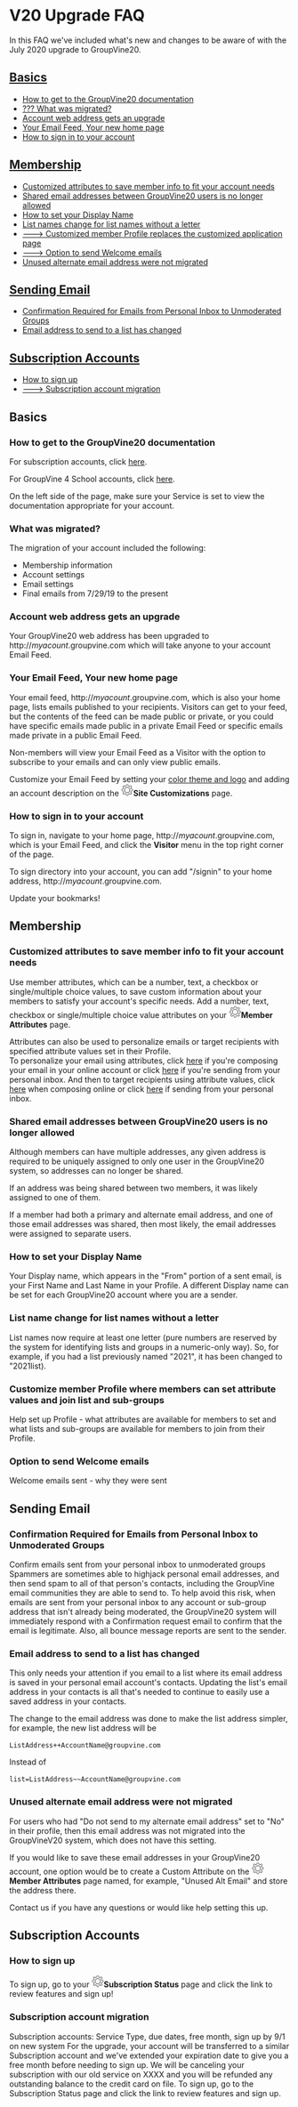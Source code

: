 <span id="v20-upgrade-FAQ"> </span>
# V20 Upgrade FAQ

In this FAQ we've included what's new and changes to be aware of with the July 2020 upgrade to GroupVine20.

## [Basics](#v20-upgrade-FAQ-basics)
* [How to get to the GroupVine20 documentation](#v20-upgrade-FAQ-basics-docurl)
* [??? What was migrated?](#v20-upgrade-FAQ-basics-whatmigrated)
* [Account web address gets an upgrade](#v20-upgrade-FAQ-basics-webaddrupgrade)
* [Your Email Feed, Your new home page](#v20-upgrade-FAQ-basics-feed)
* [How to sign in to your account](#v20-upgrade-FAQ-basics-signin)

## [Membership](#v20-upgrade-FAQ-mem)
* [Customized attributes to save member info to fit your account needs](#v20-upgrade-FAQ-mem-attrs)
* [Shared email addresses between GroupVine20 users is no longer allowed](#v20-upgrade-FAQ-basics-mem-shareemails)
* [How to set your Display Name](#v20-upgrade-FAQ-basics-mem-dispname)
* [List names change for list names without a letter](#v20-upgrade-FAQ-basics-mem-listname)
* [---> Customized member Profile replaces the customized application page](#v20-upgrade-FAQ-basics-mem-custapppage)
* [---> Option to send Welcome emails](#v20-upgrade-FAQ-basics-mem-welcomeemails)
* [Unused alternate email address were not migrated](#v20-upgrade-FAQ-basics-mem-unusedalts)

## [Sending Email](#v20-upgrade-FAQ-sendemail)
* [Confirmation Required for Emails from Personal Inbox to Unmoderated Groups](#v20-upgrade-FAQ-sendemail-confemail)
* [Email address to send to a list has changed](#v20-upgrade-FAQ-basics-sendemail-listaddr)

## [Subscription Accounts](#v20-upgrade-FAQ-basics-subs)
* [How to sign up](#v20-upgrade-FAQ-basics-subs-listaddr)
* [---> Subscription account migration](#v20-upgrade-FAQ-basics-subs-migration)

<span id="v20-upgrade-FAQ-basics"></span>
## Basics

<span id="v20-upgrade-FAQ-basics-docurl"></span>
### How to get to the GroupVine20 documentation 

For subscription accounts, click [here](https://www.trivy.email/topics?sv=sub).

For GroupVine 4 School accounts, click [here](https://www.trivy.email/topics?sv=g4s).

On the left side of the page, make sure your Service is set to view the documentation appropriate for your account.

<span id="v20-upgrade-FAQ-basics-whatmigrated"></span>
### What was migrated?
The migration of your account included the following:
* Membership information
* Account settings
* Email settings
* Final emails from 7/29/19 to the present

<span id="v20-upgrade-FAQ-basics-webaddrupgrade"></span>
### Account web address gets an upgrade

Your GroupVine20 web address has been upgraded to http://*myacount*.groupvine.com which will take anyone to your 
account Email Feed.

<span id="v20-upgrade-FAQ-basics-feed"></span>
### Your Email Feed, Your new home page

Your email feed, http://*myacount*.groupvine.com, which is also your home page, lists emails published to your recipients.  Visitors can get to
your feed, but the contents of the feed can be made public or private, or you could have specific emails made public in a private Email Feed 
or specific emails made private in a public Email Feed.

Non-members will view your Email Feed as a Visitor with the option to subscribe to your emails and can only view public emails.

Customize your Email Feed by setting your [color theme and logo](/3-send/4-sendSettings.md?[LINK-QARGS-DOC]#gv-2members-4sendsettings-theme-colors) and adding an account description on the <img src="/docimages/transparent-gear-icon.png" height="22">**Site Customizations** page.

<span id="v20-upgrade-FAQ-basics-signin"></span>
### How to sign in to your account

To sign in, navigate to your home page, http://*myacount*.groupvine.com, which is your Email Feed, and click the **Visitor** menu 
in the top right corner of the page.  

To sign directory into your account, you can add "/signin" to your home address, http://*myacount*.groupvine.com.  

Update your bookmarks!

<span id="v20-upgrade-FAQ-mem"></span>
## Membership

<span id="v20-upgrade-FAQ-mem-attrs"></span>
### Customized attributes to save member info to fit your account needs 
Use member attributes, which can be a number, text, a checkbox or single/multiple choice values, to save custom information about your members 
to satisfy your account's specific needs.  Add a number, text, checkbox or single/multiple choice value attributes on your <img src="/docimages/transparent-gear-icon.png" height="22">**Member Attributes** page.

Attributes can also be used to personalize emails or target recipients with specified attribute values set in their Profile.  
To personalize your email using attributes, click [here](/3-send/1-sendOnline.md?[LINK-QARGS-DOC]#gv-3send-1sendOnline-useattrs) 
if you're composing your email in your online account or click [here](/3-send/2-sendInbox.md?[LINK-QARGS-DOC]#gv-3send-2sendInbox-useattrs) 
if you're sending from your personal inbox.  And then to target recipients using attribute values, 
click [here](/3-send/1-sendOnline.md?[LINK-QARGS-DOC]#gv-3send-1sendOnline-send) when composing online or 
click [here](/3-send/2-sendInbox.md?[LINK-QARGS-DOC]##gv-3send-2sendInbox-listattraddr) if sending from your personal inbox.

<span id="v20-upgrade-FAQ-basics-mem-shareemails"></span>
### Shared email addresses between GroupVine20 users is no longer allowed

Although members can have multiple addresses, any given address is required to be uniquely assigned to only one user
in the GroupVine20 system, so addresses can no longer be shared.

If an address was being shared between two members, it was likely assigned to one of them.

If a member had both a primary and alternate email address, and one of those email addresses was shared, then
most likely, the email addresses were assigned to separate users.

<span id="v20-upgrade-FAQ-basics-mem-dispname"></span>
### How to set your Display Name

Your Display name, which appears in the "From" portion of a sent email,
is your First Name and Last Name in your Profile.  A different Display name can be set for each
GroupVine20 account where you are a sender.

<span id="v20-upgrade-FAQ-basics-mem-listname"></span>
### List name change for list names without a letter

List names now require at least one letter (pure numbers are reserved
by the system for identifying lists and groups in a numeric-only way).
So, for example, if you had a list previously named "2021", it has
been changed to "2021list).

<span id="v20-upgrade-FAQ-basics-mem-custapppage"></span>
### Customize member Profile where members can set attribute values and join list and sub-groups
Help set up Profile - what attributes are available for members to set
and what lists and sub-groups are available for members to join from
their Profile.

<span id="v20-upgrade-FAQ-basics-mem-welcomeemails"></span>
### Option to send Welcome emails
Welcome emails sent - why they were sent

<span id="v20-upgrade-FAQ-sendemail"></span>
## Sending Email

<span id="v20-upgrade-FAQ-sendemail-confemail"></span>
### Confirmation Required for Emails from Personal Inbox to Unmoderated Groups 

Confirm emails sent from your personal inbox to unmoderated groups
Spammers are sometimes able to highjack personal email addresses, and
then send spam to all of that person's contacts, including the
GroupVine email communities they are able to send to.  To help avoid
this risk, when emails are sent from your personal inbox to any
account or sub-group address that isn't already being moderated, the
GroupVine20 system will immediately respond with a Confirmation
request email to confirm that the email is legitimate.  Also, all
bounce message reports are sent to the sender.

<span id="v20-upgrade-FAQ-basics-sendemail-listaddr"></span>
### Email address to send to a list has changed

This only needs your attention if you email to a list where its email address is saved in your personal email account's contacts.  Updating the
list's email address in your contacts is all that's needed to continue to easily use a saved address in your contacts.

The change to the email address was done to make the list address simpler, for example, the new list address will be

```
ListAddress++AccountName@groupvine.com
```

Instead of

```
list=ListAddress~~AccountName@groupvine.com
```

<span id="v20-upgrade-FAQ-basics-mem-unusedalts"></span>
### Unused alternate email address were not migrated

For users who had "Do not send to my alternate email address" set to
"No" in their profile, then this email address was not migrated into the GroupVineV20
system, which does not have this setting.  

If you would like to save these email addresses in your GroupVine20 account, one option
would be to create a Custom Attribute on the <img src="/docimages/transparent-gear-icon.png" height="22">**Member Attributes** page named, for example, "Unused Alt Email" and store the address there.   

Contact us if you have any questions or would like help setting this up.

<span id="v20-upgrade-FAQ-basics-subs"></span>
## Subscription Accounts

<span id="v20-upgrade-FAQ-basics-subs-listaddr"></span>
### How to sign up
To sign up, go to your <img src="/docimages/transparent-gear-icon.png" height="22">**Subscription Status** page and click the link to review features and sign up!

<span id="v20-upgrade-FAQ-basics-subs-migration"></span>
### Subscription account migration
Subscription accounts:  Service Type, due dates, free month, sign up by 9/1 on new system
For the upgrade, your account will be transferred to a similar Subscription account and we've 
extended your expiration date to give you a free month before needing to sign up. We will be 
canceling your subscription with our old service on XXXX and you will be refunded any outstanding 
balance to the credit card on file.  To sign up, go to the <GEAR> Subscription Status page and 
click the link to review features and sign up.




 
